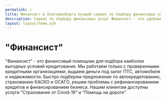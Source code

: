 ```yaml
---
permalink: /
title: Финансист в Екатеринбурге лучший сервис по подбору финансовых услуг
description: Сервис по подбору финансовых услуг Финансист - это удобный способ получить выгодные условия в кратчайшие сроки
layout: layout/home.njk
---
```


# "Финансист"

"Финансист" - это финансовый помощник для подбора наиболее выгодных условий кредитования. Мы работаем только с проверенными кредитными организациями, выдаем деньги под залог ПТС, автомобиля и недвижимости. Быстро подберем предложение по автокредитованию, страхованию КАСКО и ОСАГО, решим проблемы с рефинансированием кредитов и финансированием бизнеса. Нашим клиентам доступны услуги
“Страхование от Covid-19” и “Помощь на дороге”.
